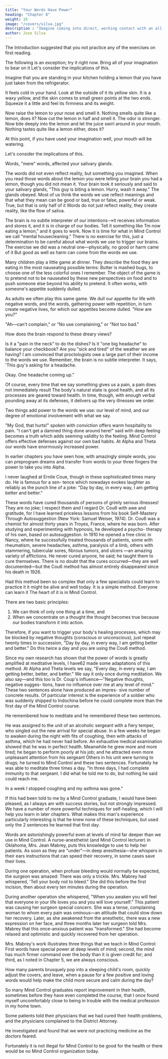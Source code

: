 ```yaml
---
title: "Your Words Have Power"
heading: "Chapter 8"
weight: 16
image: "/covers/silva.jpg"
description : "Imagine coming into direct, working contact with an all-pervading higher intelligence and learning in a moment of numinous joy that it is on your side"
author: Jose Silva
---
```



The Introduction suggested that you not practice any of the exercises on first reading. 

The following is an exception; try it right now. Bring all of your
imagination to bear on it Let's consider the implications of this.

Imagine that you are standing in your kitchen holding a lemon that you have just taken from the refrigerator. 

It feels cold in your hand. Look at the outside of it its yellow skin. It is a waxy yellow, and the skin comes to small green points at the two ends. Squeeze it a little
and feel its firmness and its weight.

Now raise the lemon to your nose and smell it. Nothing smells quite like a lemon, does it? Now cut the lemon in half and smell it. The odor is stronger. Now
bite deeply into the lemon and let the juice swirl around
in your mouth. Nothing tastes quite like a lemon either,
does it?

At this point, if you have used your imagination well,
your mouth will be watering.

Let's consider the implications of this.

Words, "mere" words, affected your salivary glands.

The words did not even reflect reality, but something you imagined. When you read those words about the lemon you were telling your brain you had a lemon,
though you did not mean it. Your brain took it seriously
and said to your salivary glands, "This guy is biting a
lemon. Hurry, wash it away." The glands obeyed.
Most of us think the words we use reflect meanings
and that what they mean can be good or bad, true or
false, powerful or weak. True, but that is only half of it
Words do not just reflect reality, they create reality, like the flow of saliva.

The brain is no subtle interpreter of our intentions—>it receives information and stores it, and it is in charge
of our bodies. Tell it something like Tm now eating a lemon," and it goes to work.
Now it is time for what in Mind Control we call "mental housecleaning." There is no exercise for this,
just a determination to be careful about what words we use to trigger our brains.
The exercise we did was a neutral one—physically, no good or harm came of it But good as well as harm
can come from the words we use. 

Many children play a little game at dinner. They describe the food they are eating in the most nauseating
possible terms: Butter is mashed bugs, to choose one of the less colorful ones I remember. The object of the
game is to pretend not to be nauseated by these new perspectives on food and to push someone else beyond
his ability to pretend. It often works, with someone's appetite suddenly dulled.

As adults we often play this same game. We dull our appetite for life with negative words, and the words,
gathering power with repetition, in turn create negative lives, for which our appetites become dulled.
"How are you?"

"Ah—can't complain," or "No use complaining," or "Not too bad."

How does the brain respond to these dreary views?

Is it a "pain in the neck" to do the dishes? Is it "one big headache" to balance your checkbook? Are you "sick and tired" of the weather we are having? I am convinced that proctologists owe a large part of their income to the words we use. Remember, the brain is no subtle interpreter. It says, 'This guy's asking for a headache.

Okay. One headache coming up."

Of course, every time that we say something gives us a pain, a pain does not immediately result The body's natural state is good health, and all its processes are geared toward health. In time, though, with enough verbal pounding away at its defenses, it delivers up the very illnesses we order.

Two things add power to the words we use: our level of mind, and our degree of emotional involvement with
what we say.

"My God, that hurts!" spoken with conviction offers warm hospitality to pain. "I can't get a damned thing
done around here!" said with deep feeling becomes a truth which adds seeming validity to the feeling.
Mind Control offers effective defenses against our own bad habits. At Alpha and Theta our words have
enormously increased power. 

In earlier chapters you have seen how, with amazingly simple words, you can preprogram dreams and transfer from words to your
three fingers the power to take you into Alpha. 

I never laughed at Ernile Coue, though in these sophisticated times many do. He is famous for a sen-
tence which nowadays evokes laughter as reliably as the punch line of a joke: "Day by day, in every way, I
am getting better and better." 

These words have cured thousands of persons of grimly serious illnesses! They are no joke; I respect them and I regard Dr. Cou6 with awe and gratitude, for I have learned priceless lessons from his book Self-Mastery Through Autosuggestion
(New York: Samuel Weiser, 1974).
Dr. Cou6 was a chemist for almost thirty years in
Troyes, France, where he was born. After studying and
experimenting with hypnosis, he developed a psycho-
therapy of his own, based on autosuggestion. In 1910
he opened a free clinic in Nancy, where he successfully
treated thousands of patients, some with rheumatism,
severe headaches, asthma, paralysis of a limb, others with
stammering, tubercular sores, fibrous tumors, and ulcers
—an amazing variety of afflictions. He never cured
anyone, he said; he taught them to cure themselves.
There is no doubt that the cures occurred—they are
well documented—but the Cou6 method has almost
entirely disappeared since his death in 1926. 

Had this
method been so complex that only a few specialists could learn to practice it it might be alive and well today. It is a simple method. Everyone can learn it The heart of it is in Mind Control.

There are two basic principles:
1. We can think of only one thing at a time, and
2. When we concentrate on a thought the thought
becomes true because our bodies transform it into action.

Therefore, if you want to trigger your body's healing
processes, which may be blocked by negative thoughts
(conscious or unconscious), just repeat twenty times in
succession, "Day by day, in every way, I am getting
better and better." Do this twice a day and you are
using the Cou6 method.

Since my own research has shown that the power of
words is greatly amplified at meditative levels, I have62 
made some adaptations of this method. At Alpha and
Theta levels we say, "Every day, in every way, I am
getting better, better, and better." We say it only once
during meditation. We also say—and this too is Dr.
Coup's influence—"Negative thoughts, negative sugges-
tions, have no influence over me at any level of mind."
These two sentences alone have produced an impres-
sive number of concrete results. Of particular interest
is the experience of a soldier who was suddenly shipped
to Indochina before he could complete more than the
first day of the Mind Control course. 

He remembered
how to meditate and he remembered these two sentences.

He was assigned to the unit of an alcoholic sergeant with a fiery temper, who singled out the new arrival for
special abuse. In a few weeks he began to awaken during the night with fits of coughing, then with attacks of
asthma, which he had never had before. An exhaustive
medical examination showed that he was in perfect
health. Meanwhile he grew more and more tired; he
began to perform poorly at his job; and he attracted
even more unpleasant attention from his sergeant
Others in his unit were turning to drugs; he turned to
Mind Control and these two sentences. Fortunately he
was able to meditate three times a day. "In three days,
I had complete immunity to that sergeant. I did what
he told me to do, but nothing he said could reach me.

In a week I stopped coughing and my asthma was gone."

If this had been told to me by a Mind Control graduate, I would have been pleased, as I always am with success stories, but not strongly impressed. We have a number of more powerful techniques for self-healing, which I will help you learn in later chapters. What makes this man's experience particularly interesting is that he knew none of these techniques, but used only the 2 sentences he learned that first day. 

Words are astonishingly powerful even at levels of mind far deeper than we use in Mind Control. A nurse-anesthetist (and Mind Control lecturer) in Oklahoma, Mrs. Jean Mabrey, puts this knowledge to use to help her patients. As soon as they are "under"—in deep anesthesia—she whispers in their ears instructions that can speed their recovery, in some cases save their lives.

During one operation, when profuse bleeding would normally be expected, the surgeon was amazed: There was only a trickle. Mrs. Mabrey had whispered, 'Tell your body not to bleed." She did this before the first incision, then about every ten minutes during the operation.

During another operation she whispered, "When you awaken you will feel that everyone in your life loves you and you will love yourself." This patient was causing her surgeon special concern. She was a tense, complaining woman to whom every pain was ominous—an attitude that could slow down her recovery. Later, as she awakened from the anesthetic, there was a new expression on her face, and three months later her surgeon told Mrs. Mabrey that this once-anxious patient was "transformed." She had become relaxed and optimistic and quickly recovered from her operation. 

Mrs. Mabrey's work illustrates three things that we teach in Mind Control: First words have special power at deep levels of mind; second, the mind has much firmer command over the body than it is given credit for; and third, as I noted in Chapter 5, we are always conscious.

How many parents brusquely pop into a sleeping child's room, quickly adjust the covers, and leave, when a pause for a few positive and loving words would help make the child more secure and calm during the day?

So many Mind Control graduates report improvement in their health, sometimes before they have even completed the course, that I once found myself uncomfortably close to being in trouble with the medical profession in my home town.

Some patients told their physicians that we had cured their health problems, and
the physicians complained to the District Attorney. 

He investigated and found that we were not practicing medicine as the doctors feared. 

Fortunately it is not illegal for Mind Control to be good for the health or
there would be no Mind Control organization today.

